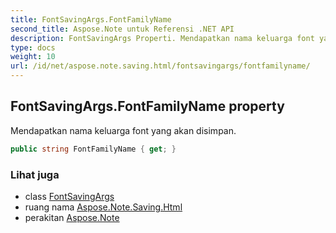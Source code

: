 ```yaml
---
title: FontSavingArgs.FontFamilyName
second_title: Aspose.Note untuk Referensi .NET API
description: FontSavingArgs Properti. Mendapatkan nama keluarga font yang akan disimpan.
type: docs
weight: 10
url: /id/net/aspose.note.saving.html/fontsavingargs/fontfamilyname/
---
```

## FontSavingArgs.FontFamilyName property

Mendapatkan nama keluarga font yang akan disimpan.

```csharp
public string FontFamilyName { get; }
```

### Lihat juga

* class [FontSavingArgs](../)
* ruang nama [Aspose.Note.Saving.Html](../../fontsavingargs/)
* perakitan [Aspose.Note](../../../)


